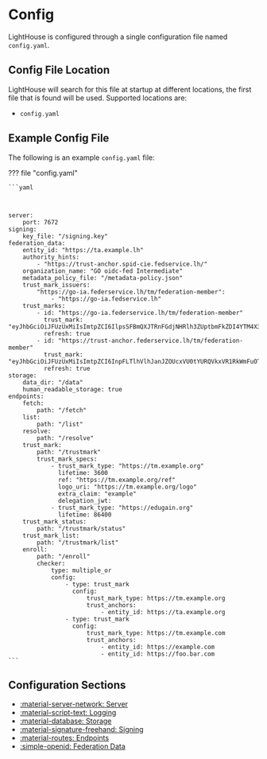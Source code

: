 # Config
LightHouse is configured through a single configuration file named `config.yaml`.

## Config File Location

LightHouse will search for this file at startup at different locations, the 
first file that is found will be used. Supported locations are:

- `config.yaml`

## Example Config File
The following is an example `config.yaml` file:

??? file "config.yaml"

    ```yaml



    server:
        port: 7672
    signing:
        key_file: "/signing.key"
    federation_data:
        entity_id: "https://ta.example.lh"
        authority_hints:
            - "https://trust-anchor.spid-cie.fedservice.lh/"
        organization_name: "GO oidc-fed Intermediate"
        metadata_policy_file: "/metadata-policy.json"
        trust_mark_issuers:
            "https://go-ia.federservice.lh/tm/federation-member":
                - "https://go-ia.fedservice.lh"
        trust_marks:
            - id: "https://go-ia.federservice.lh/tm/federation-member"
              trust_mark: "eyJhbGciOiJFUzUxMiIsImtpZCI6IlpsSFBmQXJTRnFGdjNHRlh3ZUptbmFkZDI4YTM4X3plcEJybEZkWHdIaTQiLCJ0eXAiOiJ0cnVzdC1tYXJrK2p3dCJ9.eyJleHAiOj..."
              refresh: true
            - id: "https://trust-anchor.federservice.lh/tm/federation-member"
              trust_mark: "eyJhbGciOiJFUzUxMiIsImtpZCI6InpFLTlhVlhJanJZOUcxVU0tYURQVkxVR1RkWmFuOTk0NlJJUWhraWFjUVkiLCJ0eXAiOiJ0cnVzdC1tYXJrK2p3dCJ9.eyJleHAiO..."
              refresh: true
    storage:
        data_dir: "/data"
        human_readable_storage: true
    endpoints:
        fetch:
            path: "/fetch"
        list:
            path: "/list"
        resolve:
            path: "/resolve"
        trust_mark:
            path: "/trustmark"
            trust_mark_specs:
                - trust_mark_type: "https://tm.example.org"
                  lifetime: 3600
                  ref: "https://tm.example.org/ref"
                  logo_uri: "https://tm.example.org/logo"
                  extra_claim: "example"
                  delegation_jwt:
                - trust_mark_type: "https://edugain.org"
                  lifetime: 86400
        trust_mark_status:
            path: "/trustmark/status"
        trust_mark_list:
            path: "/trustmark/list"
        enroll:
            path: "/enroll"
            checker:
                type: multiple_or
                config:
                    - type: trust_mark
                      config:
                          trust_mark_type: https://tm.example.org
                          trust_anchors:
                              - entity_id: https://ta.example.org
                    - type: trust_mark
                      config:
                          trust_mark_type: https://tm.example.com
                          trust_anchors:
                              - entity_id: https://example.com
                              - entity_id: https://foo.bar.com
    ```

## Configuration Sections

<div class="grid cards" markdown>


- [:material-server-network: Server](server.md)
- [:material-script-text: Logging](logging.md)
- [:material-database: Storage](storage.md)
- [:material-signature-freehand: Signing](signing.md)
- [:material-routes: Endpoints](endpoints.md)
- [:simple-openid: Federation Data](federation_data.md)

</div>
